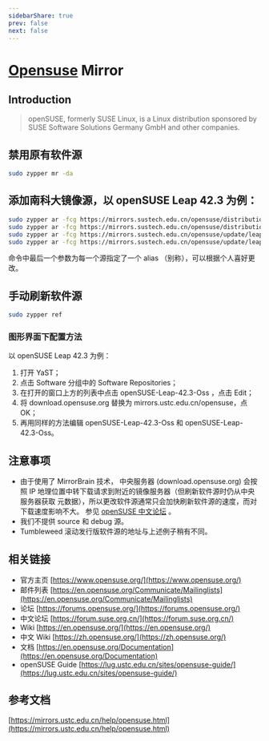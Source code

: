 ```yaml
---
sidebarShare: true
prev: false
next: false
---
```


# [Opensuse](/opensuse/) Mirror

## Introduction

> openSUSE, formerly SUSE Linux, is a Linux distribution sponsored by SUSE Software Solutions Germany GmbH and other companies.

## 禁用原有软件源

``` sh
sudo zypper mr -da
```

## 添加南科大镜像源，以 openSUSE Leap 42.3 为例：

``` sh
sudo zypper ar -fcg https://mirrors.sustech.edu.cn/opensuse/distribution/leap/42.3/repo/oss SUSTC:42.3:OSS
sudo zypper ar -fcg https://mirrors.sustech.edu.cn/opensuse/distribution/leap/42.3/repo/non-oss SUSTC:42.3:NON-OSS
sudo zypper ar -fcg https://mirrors.sustech.edu.cn/opensuse/update/leap/42.3/oss SUSTC:42.3:UPDATE-OSS
sudo zypper ar -fcg https://mirrors.sustech.edu.cn/opensuse/update/leap/42.3/non-oss SUSTC:42.3:UPDATE-NON-OSS
```

命令中最后一个参数为每一个源指定了一个 alias （别称），可以根据个人喜好更改。

## 手动刷新软件源

``` sh
sudo zypper ref
```

### 图形界面下配置方法

以 openSUSE Leap 42.3 为例：

1. 打开 YaST；
2. 点击 Software 分组中的 Software Repositories；
3. 在打开的窗口上方的列表中点击 openSUSE-Leap-42.3-Oss ，点击 Edit；
4. 将 download.opensuse.org 替换为 mirrors.ustc.edu.cn/opensuse，点OK；
5. 再用同样的方法编辑 openSUSE-Leap-42.3-Oss 和 openSUSE-Leap-42.3-Oss。

## 注意事项

- 由于使用了 MirrorBrain 技术， 中央服务器 (download.opensuse.org) 会按照 IP 地理位置中转下载请求到附近的镜像服务器（但刷新软件源时仍从中央服务器获取 元数据），所以更改软件源通常只会加快刷新软件源的速度，而对下载速度影响不大。 参见 [openSUSE 中文论坛](https://forum.suse.org.cn/t/opensuse/1759) 。
- 我们不提供 source 和 debug 源。
- Tumbleweed 滚动发行版软件源的地址与上述例子稍有不同。

## 相关链接

- 官方主页 [https://www.opensuse.org/](https://www.opensuse.org/)
- 邮件列表 [https://en.opensuse.org/Communicate/Mailinglists](https://en.opensuse.org/Communicate/Mailinglists)
- 论坛 [https://forums.opensuse.org/](https://forums.opensuse.org/)
- 中文论坛 [https://forum.suse.org.cn/](https://forum.suse.org.cn/)
- Wiki [https://en.opensuse.org/](https://en.opensuse.org/)
- 中文 Wiki [https://zh.opensuse.org/](https://zh.opensuse.org/)
- 文档 [https://en.opensuse.org/Documentation](https://en.opensuse.org/Documentation)
- openSUSE Guide [https://lug.ustc.edu.cn/sites/opensuse-guide/](https://lug.ustc.edu.cn/sites/opensuse-guide/)

## 参考文档

[https://mirrors.ustc.edu.cn/help/opensuse.html](https://mirrors.ustc.edu.cn/help/opensuse.html)